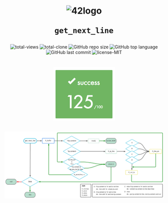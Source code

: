 <h1 align="center">
  <img  width="120" alt="42logo"  src="https://user-images.githubusercontent.com/19689770/129336866-169b0dc7-ea41-47d4-b50a-d466508031af.png">
  
	get_next_line
</h1>
 <p align="center">
<img alt="total-views" src="https://img.shields.io/badge/views-21-blue">
<img alt="total-clone" src="https://img.shields.io/badge/clone-117-blue">
<img alt="GitHub repo size" src="https://img.shields.io/github/repo-size/nach131/get_next_line">
<img alt="GitHub top language" src="https://img.shields.io/github/languages/top/nach131/get_next_line">
<img alt="GitHub last commit" src="https://img.shields.io/github/last-commit/nach131/get_next_line">
<img alt="license-MIT" src="https://img.shields.io/badge/license-MIT-blue">
</p>

<h1 align="center">

![libft](https://github.com/nach131/42Barcelona/blob/main/images/125.png)

![mapa](get_next_line.png)
